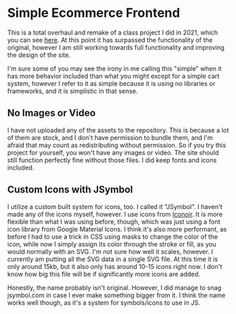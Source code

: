 # Simple Ecommerce Frontend
This is a total overhaul and remake of a class project I did in 2021, which you can see [here](https://github.com/gmni-dev/Simple-Ecommerce-Frontend-2021). At this point it has surpassed the functionality of the original, however I am still working towards full functionality and improving the design of the site.

I'm sure some of you may see the irony in me calling this "simple" when it has more behavior included than what you might except for a simple cart system, however I refer to it as simple because it is using no libraries or frameworks, and it is simplistic in that sense.

## No Images or Video
I have not uploaded any of the assets to the repository. This is because a lot of them are stock, and I don't have permission to bundle them, and I'm afraid that may count as redistributing without permission. So if you try this project for yourself, you won't have any images or video. The site should still function perfectly fine without those files. I did keep fonts and icons included.

## Custom Icons with JSymbol
I utilize a custom built system for icons, too. I called it "JSymbol". I haven't made any of the icons myself, however. I use icons from [Iconoir](https://iconoir.com). It is more flexible than what I was using before, though, which was just using a font icon library from Google Material Icons. I think it's also more performant, as before I had to use a trick in CSS using masks to change the color of the icon, while now I simply assign its color through the stroke or fill, as you would normally with an SVG. I'm not sure how well it scales, however. I currently am putting all the SVG data in a single SVG file. At this time it is only around 15kb, but it also only has around 10-15 icons right now. I don't know how big this file will be if significantly more icons are added.

Honestly, the name probably isn't original. However, I did manage to snag jsymbol.com in case I ever make something bigger from it. I think the name works well though, as it's a system for symbols/icons to use in JS.
